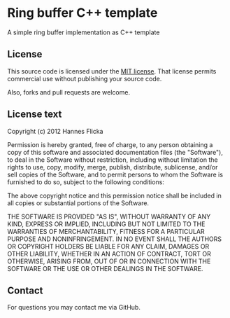 # Ring buffer C++ template

A simple ring buffer implementation as C++ template

## License

This source code is licensed under the 
[MIT license](http://www.opensource.org/licenses/MIT). 
That license permits commercial use without publishing your source code.

Also, forks and pull requests are welcome.

## License text

Copyright (c) 2012 Hannes Flicka

Permission is hereby granted, free of charge, to any person obtaining a copy
of this software and associated documentation files (the "Software"), to deal
in the Software without restriction, including without limitation the rights
to use, copy, modify, merge, publish, distribute, sublicense, and/or sell
copies of the Software, and to permit persons to whom the Software is
furnished to do so, subject to the following conditions:

The above copyright notice and this permission notice shall be included in
all copies or substantial portions of the Software.

THE SOFTWARE IS PROVIDED "AS IS", WITHOUT WARRANTY OF ANY KIND, EXPRESS OR
IMPLIED, INCLUDING BUT NOT LIMITED TO THE WARRANTIES OF MERCHANTABILITY,
FITNESS FOR A PARTICULAR PURPOSE AND NONINFRINGEMENT. IN NO EVENT SHALL THE
AUTHORS OR COPYRIGHT HOLDERS BE LIABLE FOR ANY CLAIM, DAMAGES OR OTHER
LIABILITY, WHETHER IN AN ACTION OF CONTRACT, TORT OR OTHERWISE, ARISING FROM,
OUT OF OR IN CONNECTION WITH THE SOFTWARE OR THE USE OR OTHER DEALINGS IN
THE SOFTWARE.

## Contact

For questions you may contact me via GitHub.
